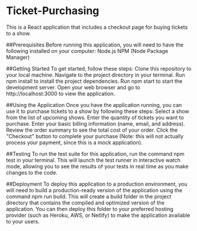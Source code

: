 # Ticket-Purchasing

This is a React application that includes a checkout page for buying tickets to a show.

##Prerequisites
Before running this application, you will need to have the following installed on your computer:
Node.js
NPM (Node Package Manager)

##Getting Started
To get started, follow these steps:
Clone this repository to your local machine.
Navigate to the project directory in your terminal.
Run npm install to install the project dependencies.
Run npm start to start the development server.
Open your web browser and go to http://localhost:3000 to view the application.

##Using the Application
Once you have the application running, you can use it to purchase tickets to a show by following these steps:
Select a show from the list of upcoming shows.
Enter the quantity of tickets you want to purchase.
Enter your basic billing information (name, email, and address).
Review the order summary to see the total cost of your order.
Click the "Checkout" button to complete your purchase (Note: this will not actually process your payment, since this is a mock application).

##Testing
To run the test suite for this application, run the command npm test in your terminal. This will launch the test runner in interactive watch mode, allowing you to see the results of your tests in real time as you make changes to the code.

##Deployment
To deploy this application to a production environment, you will need to build a production-ready version of the application using the command npm run build. This will create a build folder in the project directory that contains the compiled and optimized version of the application. You can then deploy this folder to your preferred hosting provider (such as Heroku, AWS, or Netlify) to make the application available to your users.








